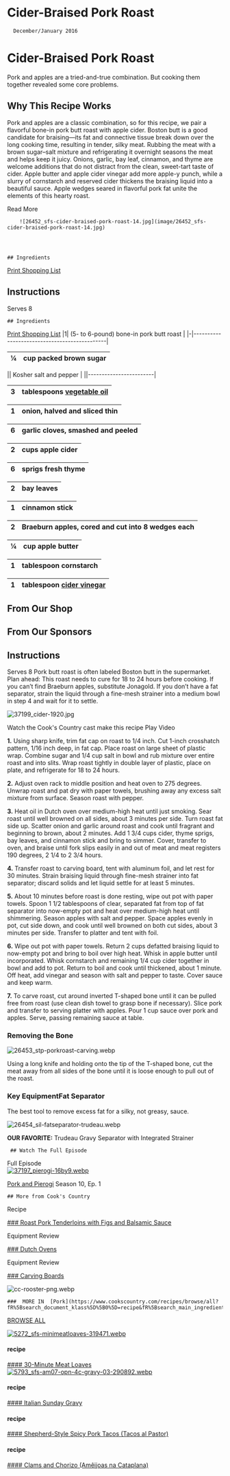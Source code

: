 # Cider-Braised Pork Roast

      December/January 2016

 
 # Cider\-Braised Pork Roast

  Pork and apples are a tried\-and\-true combination. But cooking them together revealed some core problems.

 
 
  
   ## Why This Recipe Works

 Pork and apples are a classic combination, so for this recipe, we pair a flavorful bone\-in pork butt roast with apple cider. Boston butt is a good candidate for braising—its fat and connective tissue break down over the long cooking time, resulting in tender, silky meat. Rubbing the meat with a brown sugar–salt mixture and refrigerating it overnight seasons the meat and helps keep it juicy. Onions, garlic, bay leaf, cinnamon, and thyme are welcome additions that do not distract from the clean, sweet\-tart taste of cider. Apple butter and apple cider vinegar add more apple\-y punch, while a slurry of cornstarch and reserved cider thickens the braising liquid into a beautiful sauce. Apple wedges seared in flavorful pork fat unite the elements of this hearty roast. 

 
 Read More
 
        ![26452_sfs-cider-braised-pork-roast-14.jpg](image/26452_sfs-cider-braised-pork-roast-14.jpg)

  
 

    ## Ingredients

 [Print Shopping List](https://www.cookscountry.com/recipes/8598-cider-braised-pork-roast#) 
  ## Instructions

 Serves 8 

    ## Ingredients

 [Print Shopping List](https://www.cookscountry.com/recipes/8598-cider-braised-pork-roast#) 
   |1| \(5\- to 6\-pound\) bone\-in pork butt roast |
|-|----------------------------------------------|

 |¼| cup packed brown sugar |
|-|------------------------|

 || Kosher salt and pepper |
||------------------------|

 |3| tablespoons [vegetable oil](https://www.cookscountry.com/taste_tests/489-all-purpose-vegetable-oils) |
|-|------------------------------------------------------------------------------------------------------|

 |1| onion, halved and sliced thin |
|-|-------------------------------|

 |6| garlic cloves, smashed and peeled |
|-|-----------------------------------|

 |2| cups apple cider |
|-|------------------|

 |6| sprigs fresh thyme |
|-|--------------------|

 |2| bay leaves |
|-|------------|

 |1| cinnamon stick |
|-|----------------|

 |2| Braeburn apples, cored and cut into 8 wedges each |
|-|---------------------------------------------------|

 |¼| cup apple butter |
|-|------------------|

 |1| tablespoon cornstarch |
|-|-----------------------|

 |1| tablespoon [cider vinegar](https://www.cookscountry.com/taste_tests/312-cider-vinegar) |
|-|----------------------------------------------------------------------------------------|

 
 
   ## From Our Shop

 
  
 
  
 

   ## From Our Sponsors

 
  
 
 

   ## Instructions

 Serves 8 
   Pork butt roast is often labeled Boston butt in the supermarket. Plan ahead: This roast needs to cure for 18 to 24 hours before cooking. If you can’t find Braeburn apples, substitute Jonagold. If you don’t have a fat separator, strain the liquid through a fine\-mesh strainer into a medium bowl in step 4 and wait for it to settle.

 
      
 ![37199_cider-1920.jpg](image/37199_cider-1920.jpg)

 
   Watch the Cook's Country cast make this recipe
 Play Video

 
 
 
 
 **1.** Using sharp knife, trim fat cap on roast to 1/4 inch. Cut 1\-inch crosshatch pattern, 1/16 inch deep, in fat cap. Place roast on large sheet of plastic wrap. Combine sugar and 1/4 cup salt in bowl and rub mixture over entire roast and into slits. Wrap roast tightly in double layer of plastic, place on plate, and refrigerate for 18 to 24 hours.

**2.** Adjust oven rack to middle position and heat oven to 275 degrees. Unwrap roast and pat dry with paper towels, brushing away any excess salt mixture from surface. Season roast with pepper.

**3.** Heat oil in Dutch oven over medium\-high heat until just smoking. Sear roast until well browned on all sides, about 3 minutes per side. Turn roast fat side up. Scatter onion and garlic around roast and cook until fragrant and beginning to brown, about 2 minutes. Add 1 3/4 cups cider, thyme sprigs, bay leaves, and cinnamon stick and bring to simmer. Cover, transfer to oven, and braise until fork slips easily in and out of meat and meat registers 190 degrees, 2 1/4 to 2 3/4 hours.

**4.** Transfer roast to carving board, tent with aluminum foil, and let rest for 30 minutes. Strain braising liquid through fine\-mesh strainer into fat separator; discard solids and let liquid settle for at least 5 minutes.

**5.** About 10 minutes before roast is done resting, wipe out pot with paper towels. Spoon 1 1/2 tablespoons of clear, separated fat from top of fat separator into now\-empty pot and heat over medium\-high heat until shimmering. Season apples with salt and pepper. Space apples evenly in pot, cut side down, and cook until well browned on both cut sides, about 3 minutes per side. Transfer to platter and tent with foil.

**6.** Wipe out pot with paper towels. Return 2 cups defatted braising liquid to now\-empty pot and bring to boil over high heat. Whisk in apple butter until incorporated. Whisk cornstarch and remaining 1/4 cup cider together in bowl and add to pot. Return to boil and cook until thickened, about 1 minute. Off heat, add vinegar and season with salt and pepper to taste. Cover sauce and keep warm.

**7.** To carve roast, cut around inverted T\-shaped bone until it can be pulled free from roast \(use clean dish towel to grasp bone if necessary\). Slice pork and transfer to serving platter with apples. Pour 1 cup sauce over pork and apples. Serve, passing remaining sauce at table.

 
   ### Removing the Bone

 
   ![26453_stp-porkroast-carving.webp](image/26453_stp-porkroast-carving.webp)

 
  Using a long knife and holding onto the tip of the T\-shaped bone, cut the meat away from all sides of the bone until it is loose enough to pull out of the roast.

 
 
  ### Key EquipmentFat Separator

 The best tool to remove excess fat for a silky, not greasy, sauce.

 
   ![26454_sil-fatseparator-trudeau.webp](image/26454_sil-fatseparator-trudeau.webp)

 
  **OUR FAVORITE:** Trudeau Gravy Separator with Integrated Strainer

 
 

 
 

     ## Watch The Full Episode

 Full Episode     
 [![37197_pierogi-16by9.webp](image/37197_pierogi-16by9.webp)](https://www.cookscountry.com/episode/552-pork-and-pierogi)

  
   [Pork and Pierogi](https://www.cookscountry.com/episode/552-pork-and-pierogi)
 Season 10, Ep. 1
    
 
     
 
 
 
 
 
  
 
    ## More from Cook's Country

      
  
  Recipe

  [### Roast Pork Tenderloins with Figs and Balsamic Sauce](https://www.cookscountry.com/recipes/5419-roast-pork-tenderloins-with-figs-and-balsamic-sauce)

  
 
         
  
  Equipment Review

  [### Dutch Ovens](https://www.cookscountry.com/equipment_reviews/1025-dutch-ovens)

  
 
         
  
  Equipment Review

  [### Carving Boards](https://www.cookscountry.com/equipment_reviews/1568-carving-boards)

  
 
 ![cc-rooster-png.webp](image/cc-rooster-png.webp)

 

 
    ###  MORE IN  [Pork](https://www.cookscountry.com/recipes/browse/all?fR%5Bsearch_document_klass%5D%5B0%5D=recipe&fR%5Bsearch_main_ingredient_list%5D%5B0%5D=Pork&fR%5Bsearch_site_list%5D%5B0%5D=cco)  

  [BROWSE ALL](https://www.cookscountry.com/recipes/browse/all?fR%5Bsearch_document_klass%5D%5B0%5D=recipe&fR%5Bsearch_main_ingredient_list%5D%5B0%5D=Pork&fR%5Bsearch_site_list%5D%5B0%5D=cco)  
 
  [![5272_sfs-minimeatloaves-319471.webp](image/5272_sfs-minimeatloaves-319471.webp)](https://www.cookscountry.com/recipes/3162-30-minute-meat-loaves)
####  recipe 
[####  30\-Minute Meat Loaves](https://www.cookscountry.com/recipes/3162-30-minute-meat-loaves) 
  [![5793_sfs-am07-opn-4c-gravy-03-290892.webp](image/5793_sfs-am07-opn-4c-gravy-03-290892.webp)](https://www.cookscountry.com/recipes/3499-italian-sunday-gravy)
####  recipe 
[####  Italian Sunday Gravy](https://www.cookscountry.com/recipes/3499-italian-sunday-gravy) 
####  recipe 
[####  Shepherd\-Style Spicy Pork Tacos \(Tacos al Pastor\)](https://www.cookscountry.com/recipes/5079-shepherd-style-spicy-pork-tacos-tacos-al-pastor) 
####  recipe 
[####  Clams and Chorizo \(Amêijoas na Cataplana\)](https://www.cookscountry.com/recipes/5103-clams-and-chorizo-ameijoas-na-cataplana) 

 
  
 
  
 
 
 
